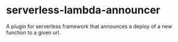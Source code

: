 # serverless-lambda-announcer
A plugin for serverless framework that announces a deploy of a new function to a given url. 
